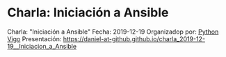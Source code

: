 # Charla: Iniciación a Ansible


Charla: "Iniciación a Ansible"
Fecha: 2019-12-19
Organizadop por: [Python Vigo](https://www.python-vigo.es/)
Presentación: https://daniel-at-github.github.io/charla_2019-12-19__Iniciacion_a_Ansible
